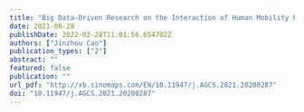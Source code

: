 ```yaml
---
title: "Big Data-Driven Research on the Interaction of Human Mobility Pattern and Urban Spatial Structure"
date: 2021-06-28
publishDate: 2022-02-28T11:01:56.654702Z
authors: ["Jinzhou Cao"]
publication_types: ["2"]
abstract: ""
featured: false
publication: ""
url_pdf: "http://xb.sinomaps.com/EN/10.11947/j.AGCS.2021.20200287"
doi: "10.11947/j.AGCS.2021.20200287"
---
```


